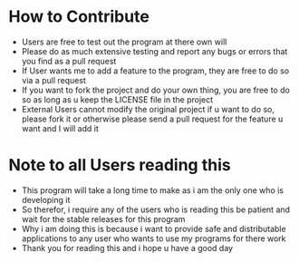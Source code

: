 # How to Contribute
- Users are free to test out the program at there own will
- Please do as much extensive testing and report any bugs or errors that you find as a pull request
- If User wants me to add a feature to the program, they are free to do so via a pull request
- If you want to fork the project and do your own thing, you are free to do so as long as u keep the LICENSE file in the project 
- External Users cannot modify the original project if u want to do so, please fork it or otherwise please send a pull request for the feature u want and I will add it

# Note to all Users reading this
- This program will take a long time to make as i am the only one who is developing it
- So therefor, i require any of the users who is reading this be patient and wait for the stable releases for this program
- Why i am doing this is because i want to provide safe and distributable applications to any user who wants to use my programs for there work
- Thank you for reading this and i hope u have a good day

